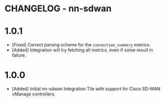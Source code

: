 # CHANGELOG - nn-sdwan

1.0.1
==================

* [Fixed] Correct parsing scheme for the `connection_summary` metrics.
* [Added] Integration will try fetching all metrics, even if some result in failure.

1.0.0
==================

* [Added] Initial nn-sdwan Integration Tile with support for Cisco SD-WAN vManage controllers.
